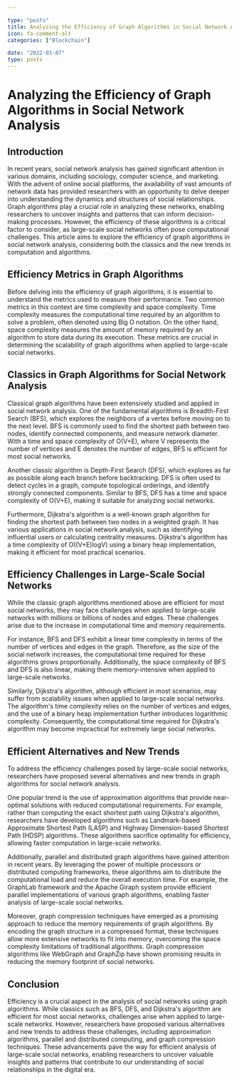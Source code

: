 ```yaml
---

type: "posts"
title: Analyzing the Efficiency of Graph Algorithms in Social Network Analysis
icon: fa-comment-alt
categories: ["Blockchain"]

date: "2022-03-07"
type: posts
---
```





# Analyzing the Efficiency of Graph Algorithms in Social Network Analysis

## Introduction
In recent years, social network analysis has gained significant attention in various domains, including sociology, computer science, and marketing. With the advent of online social platforms, the availability of vast amounts of network data has provided researchers with an opportunity to delve deeper into understanding the dynamics and structures of social relationships. Graph algorithms play a crucial role in analyzing these networks, enabling researchers to uncover insights and patterns that can inform decision-making processes. However, the efficiency of these algorithms is a critical factor to consider, as large-scale social networks often pose computational challenges. This article aims to explore the efficiency of graph algorithms in social network analysis, considering both the classics and the new trends in computation and algorithms.

## Efficiency Metrics in Graph Algorithms
Before delving into the efficiency of graph algorithms, it is essential to understand the metrics used to measure their performance. Two common metrics in this context are time complexity and space complexity. Time complexity measures the computational time required by an algorithm to solve a problem, often denoted using Big O notation. On the other hand, space complexity measures the amount of memory required by an algorithm to store data during its execution. These metrics are crucial in determining the scalability of graph algorithms when applied to large-scale social networks.

## Classics in Graph Algorithms for Social Network Analysis
Classical graph algorithms have been extensively studied and applied in social network analysis. One of the fundamental algorithms is Breadth-First Search (BFS), which explores the neighbors of a vertex before moving on to the next level. BFS is commonly used to find the shortest path between two nodes, identify connected components, and measure network diameter. With a time and space complexity of O(V+E), where V represents the number of vertices and E denotes the number of edges, BFS is efficient for most social networks.

Another classic algorithm is Depth-First Search (DFS), which explores as far as possible along each branch before backtracking. DFS is often used to detect cycles in a graph, compute topological orderings, and identify strongly connected components. Similar to BFS, DFS has a time and space complexity of O(V+E), making it suitable for analyzing social networks.

Furthermore, Dijkstra's algorithm is a well-known graph algorithm for finding the shortest path between two nodes in a weighted graph. It has various applications in social network analysis, such as identifying influential users or calculating centrality measures. Dijkstra's algorithm has a time complexity of O((V+E)logV) using a binary heap implementation, making it efficient for most practical scenarios.

## Efficiency Challenges in Large-Scale Social Networks
While the classic graph algorithms mentioned above are efficient for most social networks, they may face challenges when applied to large-scale networks with millions or billions of nodes and edges. These challenges arise due to the increase in computational time and memory requirements.

For instance, BFS and DFS exhibit a linear time complexity in terms of the number of vertices and edges in the graph. Therefore, as the size of the social network increases, the computational time required for these algorithms grows proportionally. Additionally, the space complexity of BFS and DFS is also linear, making them memory-intensive when applied to large-scale networks.

Similarly, Dijkstra's algorithm, although efficient in most scenarios, may suffer from scalability issues when applied to large-scale social networks. The algorithm's time complexity relies on the number of vertices and edges, and the use of a binary heap implementation further introduces logarithmic complexity. Consequently, the computational time required for Dijkstra's algorithm may become impractical for extremely large social networks.

## Efficient Alternatives and New Trends
To address the efficiency challenges posed by large-scale social networks, researchers have proposed several alternatives and new trends in graph algorithms for social network analysis.

One popular trend is the use of approximation algorithms that provide near-optimal solutions with reduced computational requirements. For example, rather than computing the exact shortest path using Dijkstra's algorithm, researchers have developed algorithms such as Landmark-based Approximate Shortest Path (LASP) and Highway Dimension-based Shortest Path (HDSP) algorithms. These algorithms sacrifice optimality for efficiency, allowing faster computation in large-scale networks.

Additionally, parallel and distributed graph algorithms have gained attention in recent years. By leveraging the power of multiple processors or distributed computing frameworks, these algorithms aim to distribute the computational load and reduce the overall execution time. For example, the GraphLab framework and the Apache Giraph system provide efficient parallel implementations of various graph algorithms, enabling faster analysis of large-scale social networks.

Moreover, graph compression techniques have emerged as a promising approach to reduce the memory requirements of graph algorithms. By encoding the graph structure in a compressed format, these techniques allow more extensive networks to fit into memory, overcoming the space complexity limitations of traditional algorithms. Graph compression algorithms like WebGraph and GraphZip have shown promising results in reducing the memory footprint of social networks.

## Conclusion
Efficiency is a crucial aspect in the analysis of social networks using graph algorithms. While classics such as BFS, DFS, and Dijkstra's algorithm are efficient for most social networks, challenges arise when applied to large-scale networks. However, researchers have proposed various alternatives and new trends to address these challenges, including approximation algorithms, parallel and distributed computing, and graph compression techniques. These advancements pave the way for efficient analysis of large-scale social networks, enabling researchers to uncover valuable insights and patterns that contribute to our understanding of social relationships in the digital era.